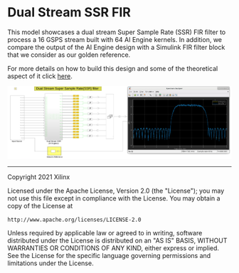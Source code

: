 # Dual Stream SSR FIR
This model showcases a dual stream Super Sample Rate (SSR)
FIR filter to process a 16 GSPS stream built with 64 AI Engine kernels. In addition, we compare the output of the AI Engine design with a Simulink FIR filter block that we consider as our golden reference.

For more details on how to build this design and some of the theoretical aspect of it click [here](https://github.com/Xilinx/Vitis-Tutorials/tree/2021.1/AI_Engine_Development/Design_Tutorials/02-super_sampling_rate_fir/DualStreamSSR). 

![](Images/DualStreamSSR.PNG)

------------
Copyright 2021 Xilinx

Licensed under the Apache License, Version 2.0 (the "License");
you may not use this file except in compliance with the License.
You may obtain a copy of the License at

    http://www.apache.org/licenses/LICENSE-2.0

Unless required by applicable law or agreed to in writing, software
distributed under the License is distributed on an "AS IS" BASIS,
WITHOUT WARRANTIES OR CONDITIONS OF ANY KIND, either express or implied.
See the License for the specific language governing permissions and
limitations under the License.
